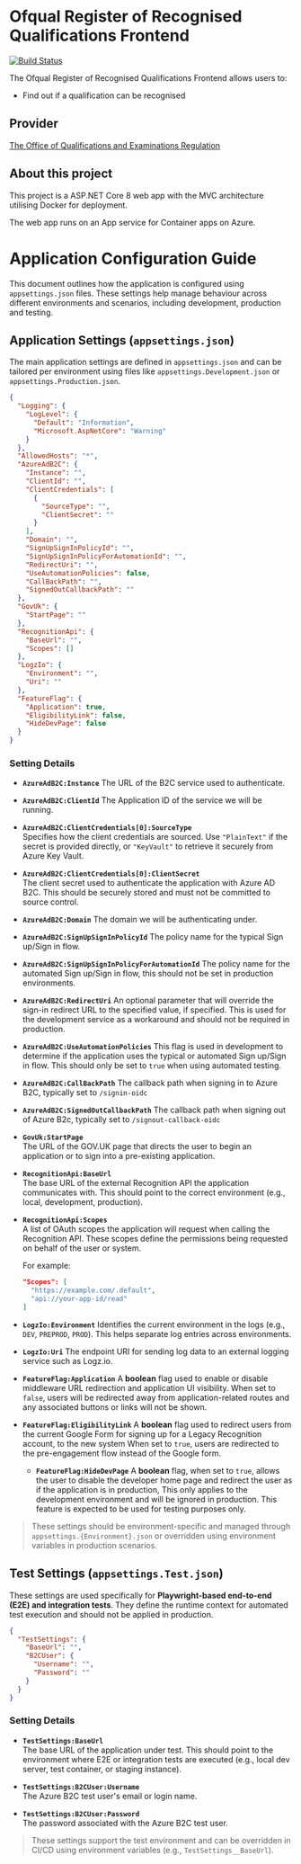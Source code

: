 # Ofqual Register of Recognised Qualifications Frontend

[![Build Status](https://dev.azure.com/ofqual/Ofqual%20IM/_apis/build/status%2Fofqual-recognition-frontend?branchName=main)](https://dev.azure.com/ofqual/Ofqual%20IM/_build/latest?definitionId=393&branchName=main)

The Ofqual Register of Recognised Qualifications Frontend allows users to:

- Find out if a qualification can be recognised

## Provider

[The Office of Qualifications and Examinations Regulation](https://www.gov.uk/government/organisations/ofqual)

## About this project

This project is a ASP.NET Core 8 web app with the MVC architecture utilising Docker for deployment.

The web app runs on an App service for Container apps on Azure.

# Application Configuration Guide

This document outlines how the application is configured using `appsettings.json` files. These settings help manage behaviour across different environments and scenarios, including development, production and testing.

## Application Settings (`appsettings.json`)

The main application settings are defined in `appsettings.json` and can be tailored per environment using files like `appsettings.Development.json` or `appsettings.Production.json`.

```json
{
  "Logging": {
    "LogLevel": {
      "Default": "Information",
      "Microsoft.AspNetCore": "Warning"
    }
  },
  "AllowedHosts": "*",
  "AzureAdB2C": {
    "Instance": "",
    "ClientId": "",
    "ClientCredentials": [
      {
        "SourceType": "",
        "ClientSecret": ""
      }
    ],
    "Domain": "",
    "SignUpSignInPolicyId": "",
    "SignUpSignInPolicyForAutomationId": "",
    "RedirectUri": "",
    "UseAutomationPolicies": false,
    "CallBackPath": "",
    "SignedOutCallbackPath": ""
  },
  "GovUk": {
    "StartPage": ""    
  },
  "RecognitionApi": {
    "BaseUrl": "",
    "Scopes": []
  },
  "LogzIo": {
    "Environment": "",
    "Uri": ""
  },
  "FeatureFlag": {
    "Application": true,
    "EligibilityLink": false,
    "HideDevPage": false
  }
}
```

### Setting Details

- **`AzureAdB2C:Instance`**
  The URL of the B2C service used to authenticate.

- **`AzureAdB2C:ClientId`**
  The Application ID of the service we will be running.

- **`AzureAdB2C:ClientCredentials[0]:SourceType`**  
  Specifies how the client credentials are sourced. Use `"PlainText"` if the secret is provided directly, or `"KeyVault"` to retrieve it securely from Azure Key Vault.

- **`AzureAdB2C:ClientCredentials[0]:ClientSecret`**  
  The client secret used to authenticate the application with Azure AD B2C. This should be securely stored and must not be committed to source control.

- **`AzureAdB2C:Domain`**
  The domain we will be authenticating under.

- **`AzureAdB2C:SignUpSignInPolicyId`**
  The policy name for the typical Sign up/Sign in flow.

- **`AzureAdB2C:SignUpSignInPolicyForAutomationId`**
  The policy name for the automated Sign up/Sign in flow, this should not be set in production environments.

- **`AzureAdB2C:RedirectUri`**
  An optional parameter that will override the sign-in redirect URL to the specified value, if specified.
  This is used for the development service as a workaround and should not be required in production.

- **`AzureAdB2C:UseAutomationPolicies`**
  This flag is used in development to determine if the application uses the typical or automated Sign up/Sign in flow.
  This should only be set to `true` when using automated testing.

- **`AzureAdB2C:CallBackPath`**
  The callback path when signing in to Azure B2C, typically set to `/signin-oidc`

- **`AzureAdB2C:SignedOutCallbackPath`**
  The callback path when signing out of Azure B2c, typically set to `/signout-callback-oidc`

- **`GovUk:StartPage`**  
  The URL of the GOV.UK page that directs the user to begin an application or to sign into a pre-existing application.

- **`RecognitionApi:BaseUrl`**  
  The base URL of the external Recognition API the application communicates with. This should point to the correct environment (e.g., local, development, production).

- **`RecognitionApi:Scopes`**  
  A list of OAuth scopes the application will request when calling the Recognition API. These scopes define the permissions being requested on behalf of the user or system.

  For example:

  ```json
  "Scopes": [
    "https://example.com/.default",
    "api://your-app-id/read"
  ]
  ```

- **`LogzIo:Environment`**
  Identifies the current environment in the logs (e.g., `DEV`, `PREPROD`, `PROD`). This helps separate log entries across environments.

- **`LogzIo:Uri`**
  The endpoint URI for sending log data to an external logging service such as Logz.io.

- **`FeatureFlag:Application`**
  A **boolean** flag used to enable or disable middleware URL redirection and application UI visibility.
  When set to `false`, users will be redirected away from application-related routes and any associated buttons or links will not be shown.

- **`FeatureFlag:EligibilityLink`**
  A **boolean** flag used to redirect users from the current Google Form for signing up for a Legacy Recognition account, to the new system
  When set to `true`, users are redirected to the pre-engagement flow instead of the Google form.

  - **`FeatureFlag:HideDevPage`**
  A **boolean** flag, when set to `true`, allows the user to disable the developer home page and redirect the user as if the application is in production,
  This only applies to the development environment and will be ignored in production. This feature is expected to be used for testing purposes only.

> These settings should be environment-specific and managed through `appsettings.{Environment}.json` or overridden using environment variables in production scenarios.

## Test Settings (`appsettings.Test.json`)

These settings are used specifically for **Playwright-based end-to-end (E2E) and integration tests**. They define the runtime context for automated test execution and should not be applied in production.

```json
{
  "TestSettings": {
    "BaseUrl": "",
    "B2CUser": {
      "Username": "",
      "Password": ""
    }
  }
}
```

### Setting Details

- **`TestSettings:BaseUrl`**  
  The base URL of the application under test. This should point to the environment where E2E or integration tests are executed (e.g., local dev server, test container, or staging instance).
- **`TestSettings:B2CUser:Username`**  
  The Azure B2C test user's email or login name.

- **`TestSettings:B2CUser:Password`**  
  The password associated with the Azure B2C test user.

> These settings support the test environment and can be overridden in CI/CD using environment variables (e.g., `TestSettings__BaseUrl`).

